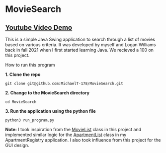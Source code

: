 # MovieSearch
## <u>[Youtube Video Demo](https://youtu.be/59DaUBc8jeM?si=pWFo1a1YBA5wndXN)</u>

This is a simple Java Swing application to search through a list of movies based 
on various criteria. It was developed by myself and Logan Williams back in fall 2021
when I first started learning Java. We recieved a 100 on this project.

How to run this program 


**1. Clone the repo**
```
git clone git@github.com:MichaelT-178/MovieSearch.git
```

**2. Change to the MovieSearch directory**
```
cd MovieSearch
```

**3. Run the application using the python file**
```
python3 run_program.py
```

**Note:** I took inspiration from the [MovieList](https://github.com/MichaelT-178/MovieSearch/blob/main/src/MovieList.java) class in this project and implemented similar
logic for the [ApartmentList](https://github.com/MichaelT-178/ApartmentRegistry/blob/main/src/ApartmentList.java) class in my ApartmentRegistry application. I also took influence from this project for the GUI design.